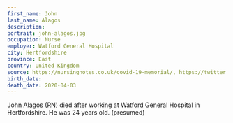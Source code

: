```yaml
---
first_name: John
last_name: Alagos
description: 
portrait: john-alagos.jpg
occupation: Nurse
employer: Watford General Hospital
city: Hertfordshire
province: East
country: United Kingdom
source: https://nursingnotes.co.uk/covid-19-memorial/, https://twitter.com/NursingNotesUK/status/1246703852579143687, https://www.bbc.com/news/uk-england-beds-bucks-herts-52172288
birth_date: 
death_date: 2020-04-03
---
```


John Alagos (RN) died after working at Watford General Hospital in Hertfordshire. He was 24 years old. (presumed)